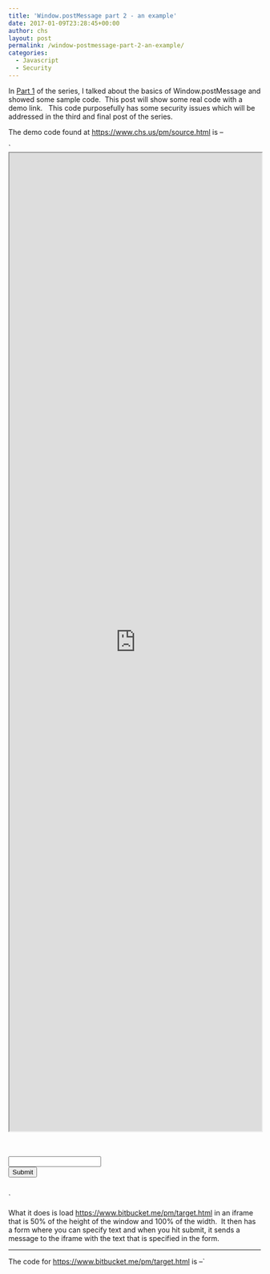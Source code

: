 ```yaml
---
title: 'Window.postMessage part 2 - an example'
date: 2017-01-09T23:28:45+00:00
author: chs
layout: post
permalink: /window-postmessage-part-2-an-example/
categories:
  - Javascript
  - Security
---
```

In [Part 1](https://www.chs.us/window-postmessage-part-1/) of the series, I talked about the basics of Window.postMessage and showed some sample code.  This post will show some real code with a demo link.   This code purposefully has some security issues which will be addressed in the third and final post of the series.

The demo code found at <https://www.chs.us/pm/source.html> is &#8211;

`<iframe src="https://www.bitbucket.me/pm/target.html" style="width:100%; height:50%;"></iframe><br />
<script language="javascript"><br />
function sendMessage()<br />
{<br />
var txt = document.getElementById("msg").value;<br />
window.frames[0].postMessage(txt, "*");<br />
return false;<br />
}<br />
</script><br />
<form method="#" method="post" onsubmit="return sendMessage()"><br />
<input type="text" maxlength="128" name="msg" id="msg"><br />
<input type="submit"><br />
</form><br />
`

What it does is load <https://www.bitbucket.me/pm/target.html> in an iframe that is 50% of the height of the window and 100% of the width.  It then has a form where you can specify text and when you hit submit, it sends a message to the iframe with the text that is specified in the form.

* * *

The code for <https://www.bitbucket.me/pm/target.html> is &#8211;`<br />
<script language="javascript"><br />
window.addEventListener("message", receiveMessage, false);<br />
function receiveMessage(event)<br />
{<br />
var origin = event.origin || event.originalEvent.origin; // For Chrome, the origin property is in the event.originalEvent object.<br />
var cont = document.getElementById('container');<br />
cont.innerHTML = cont.innerHTML + event.data + "<br/>";<br />
}<br />
</script><br />
<div id="container" name="container" style="width:100%; height:100%;"></div><br />
`

It first creates registers a function(receiveMessage) to handle the &#8220;message&#8221; event and creates a div.  When a message is received it, it  appends the text to the div.
